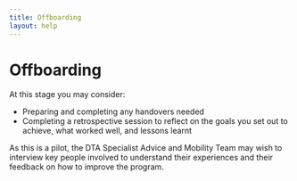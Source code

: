 ```yaml
---
title: Offboarding
layout: help
---
```


# Offboarding
At this stage you may consider:
* Preparing and completing any handovers needed
* Completing a retrospective session to reflect on the goals you set out to achieve, what worked well, and lessons learnt

As this is a pilot, the DTA Specialist Advice and Mobility Team may wish to interview key people involved to understand their experiences and their feedback on how to improve the program.
